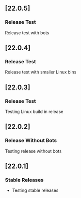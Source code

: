 ## [22.0.5]

### Release Test

Release test with bots

## [22.0.4]

### Release Test

Release test with smaller Linux bins

## [22.0.3]

### Release Test

Testing Linux build in release

## [22.0.2]

### Release Without Bots

Testing release without bots

## [22.0.1]

### Stable Releases

- Testing stable releases
